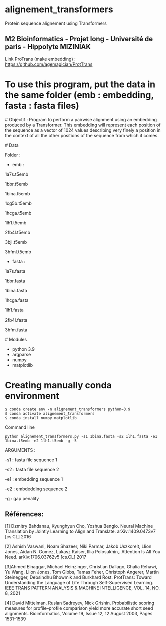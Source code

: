 # alignement_transformers
Protein sequence alignement using Transformers

## M2 Bioinformatics - Projet long - Université de paris - Hippolyte MIZINIAK

Link ProTrans (make embedding) : https://github.com/agemagician/ProtTrans

# To use this program, put the data in the same folder (emb : embedding, fasta : fasta files)

# Objectif : Program to perform a pairwise alignment using an embedding produced by a Transformer. This embedding will represent each position of the sequence as a vector of 1024 values describing very finely a position in the context of all the other positions of the sequence from which it comes. 

# Data 

Folder :

- emb :

1a7s.t5emb

1bbr.t5emb

1bina.t5emb

1cg5b.t5emb

1hcga.t5emb

1lh1.t5emb

2fb4l.t5emb

3bjl.t5emb

3hfml.t5emb

- fasta :

1a7s.fasta

1bbr.fasta

1bina.fasta

1hcga.fasta

1lh1.fasta

2fb4l.fasta

3hfm.fasta

# Modules 
- python 3.9
- argparse
- numpy
- matplotlib

# Creating manually conda environment
```
$ conda create env -n alignement_transformers python=3.9
$ conda activate alignement_transformers
$ conda install numpy matplotlib 
```
Command line 
```
python alignement_transformers.py -s1 1bina.fasta -s2 1lh1.fasta -e1 1bina.t5emb -e2 1lh1.t5emb -g -5
```
ARGUMENTS : 

-s1 : fasta file sequence 1

-s2 : fasta file sequence 2

-e1 : embedding sequence 1

-e2 : embdedding sequence 2

-g : gap penality


## Références:
[1] Dzmitry Bahdanau, Kyunghyun Cho, Yoshua Bengio. Neural Machine Translation by Jointly Learning to Align and Translate. arXiv:1409.0473v7 [cs.CL] 2016

[2] Ashish Vaswani, Noam Shazeer, Niki Parmar, Jakob Uszkoreit, Llion Jones, Aidan N. Gomez, Lukasz Kaiser, Illia Polosukhin,. Attention Is All You Need. arXiv:1706.03762v5 [cs.CL] 2017

[3]Ahmed Elnaggar, Michael Heinzinger, Christian Dallago, Ghalia Rehawi, Yu Wang, Llion Jones, Tom Gibbs, Tamas Feher, Christoph Angerer, Martin Steinegger, Debsindhu Bhowmik and Burkhard Rost. ProtTrans: Toward Understanding the Language of Life Through Self-Supervised Learning. IEEE TRANS PATTERN ANALYSIS & MACHINE INTELLIGENCE, VOL. 14, NO. 8,  2021 

[4]  David Mittelman, Ruslan Sadreyev, Nick Grishin. Probabilistic scoring measures for profile–profile comparison yield more accurate short seed alignments. Bioinformatics, Volume 19, Issue 12, 12 August 2003, Pages 1531–1539
